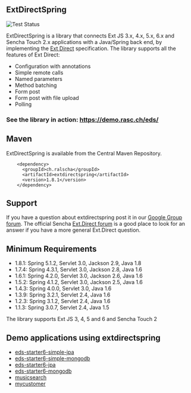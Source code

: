 ## ExtDirectSpring 
![Test Status](https://github.com/ralscha/extdirectspring/workflows/test/badge.svg)

ExtDirectSpring is a library that connects Ext JS 3.x, 4.x, 5.x, 6.x and Sencha Touch 2.x applications with a Java/Spring back end, by implementing the [Ext Direct](http://www.sencha.com/products/extjs/extdirect/) specification. 
The library supports all the features of Ext Direct:
  * Configuration with annotations
  * Simple remote calls
  * Named parameters
  * Method batching
  * Form post
  * Form post with file upload
  * Polling

### See the library in action: https://demo.rasc.ch/eds/

## Maven
ExtDirectSpring is available from the Central Maven Repository. 
```
    <dependency>
      <groupId>ch.ralscha</groupId>
      <artifactId>extdirectspring</artifactId>
      <version>1.8.1</version>
    </dependency>
```


## Support
If you have a question about extdirectspring post it in our [Google Group forum](https://groups.google.com/forum/#!forum/extdirectspring).
The official Sencha [Ext.Direct forum](http://www.sencha.com/forum/forumdisplay.php?47-Ext.Direct) is a good place to look for an answer if you have a more general Ext.Direct question.  


## Minimum Requirements
  * 1.8.1: Spring 5.1.2, Servlet 3.0, Jackson 2.9, Java 1.8
  * 1.7.4: Spring 4.3.1, Servlet 3.0, Jackson 2.8, Java 1.6
  * 1.6.1: Spring 4.2.0, Servlet 3.0, Jackson 2.6, Java 1.6
  * 1.5.2: Spring 4.1.2, Servlet 3.0, Jackson 2.5, Java 1.6
  * 1.4.3: Spring 4.0.0, Servlet 3.0, Java 1.6
  * 1.3.9: Spring 3.2.1, Servlet 2.4, Java 1.6
  * 1.2.3: Spring 3.1.2, Servlet 2.4, Java 1.6
  * 1.1.3: Spring 3.0.7, Servlet 2.4, Java 1.5

The library supports Ext JS 3, 4, 5 and 6 and Sencha Touch 2   


## Demo applications using extdirectspring
  * [eds-starter6-simple-jpa](https://github.com/ralscha/eds-starter6-simple-jpa)
  * [eds-starter6-simple-mongodb](https://github.com/ralscha/eds-starter6-simple-mongodb)
  * [eds-starter6-jpa](https://github.com/ralscha/eds-starter6-jpa)
  * [eds-starter6-mongodb](https://github.com/ralscha/eds-starter6-mongodb)
  * [musicsearch](https://github.com/ralscha/musicsearch)
  * [mycustomer](https://github.com/ralscha/mycustomer)
